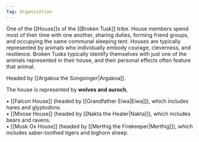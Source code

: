 ```yaml
---
Tag: Organization
---
```


One of the [[House]]s of the [[Broken Tusk]] tribe. House members spend most of their time with one another, sharing duties, forming friend groups, and occupying the same communal sleeping tent. Houses are typically represented by animals who individually embody courage, cleverness, and resilience. Broken Tusks typically identify themselves with just one of the animals represented in their house, and their personal effects often feature that animal.

Headed by [[Argakoa the Songsinger|Argakoa]].

The house is represented by **wolves and auroch**, 

• [[Falcon House]] (headed by [[Grandfather Eiwa|Eiwa]]), which includes hares and glyptodons.  
• [[Moose House]] (headed by [[Nakta the Healer|Nakta]]), which includes bears and ravens.  
• [[Musk Ox House]] (headed by [[Merthig the Firekeeper|Merthig]]), which includes saber-toothed tigers and bighorn sheep.  